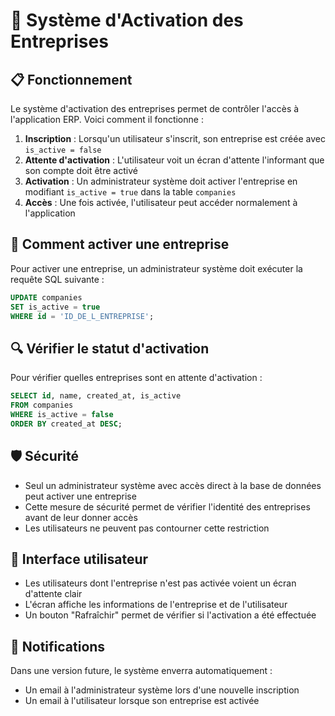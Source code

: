 # 🔐 Système d'Activation des Entreprises

## 📋 Fonctionnement

Le système d'activation des entreprises permet de contrôler l'accès à l'application ERP. Voici comment il fonctionne :

1. **Inscription** : Lorsqu'un utilisateur s'inscrit, son entreprise est créée avec `is_active = false`
2. **Attente d'activation** : L'utilisateur voit un écran d'attente l'informant que son compte doit être activé
3. **Activation** : Un administrateur système doit activer l'entreprise en modifiant `is_active = true` dans la table `companies`
4. **Accès** : Une fois activée, l'utilisateur peut accéder normalement à l'application

## 🔧 Comment activer une entreprise

Pour activer une entreprise, un administrateur système doit exécuter la requête SQL suivante :

```sql
UPDATE companies
SET is_active = true
WHERE id = 'ID_DE_L_ENTREPRISE';
```

## 🔍 Vérifier le statut d'activation

Pour vérifier quelles entreprises sont en attente d'activation :

```sql
SELECT id, name, created_at, is_active
FROM companies
WHERE is_active = false
ORDER BY created_at DESC;
```

## 🛡️ Sécurité

- Seul un administrateur système avec accès direct à la base de données peut activer une entreprise
- Cette mesure de sécurité permet de vérifier l'identité des entreprises avant de leur donner accès
- Les utilisateurs ne peuvent pas contourner cette restriction

## 📱 Interface utilisateur

- Les utilisateurs dont l'entreprise n'est pas activée voient un écran d'attente clair
- L'écran affiche les informations de l'entreprise et de l'utilisateur
- Un bouton "Rafraîchir" permet de vérifier si l'activation a été effectuée

## 📧 Notifications

Dans une version future, le système enverra automatiquement :
- Un email à l'administrateur système lors d'une nouvelle inscription
- Un email à l'utilisateur lorsque son entreprise est activée
